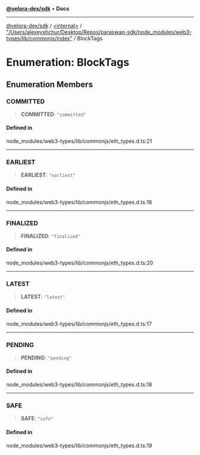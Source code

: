 [**@velora-dex/sdk**](../../../../README.md) • **Docs**

***

[@velora-dex/sdk](../../../../globals.md) / [\<internal\>](../../../README.md) / ["/Users/alexeyshchur/Desktop/Repos/paraswap-sdk/node\_modules/web3-types/lib/commonjs/index"](../README.md) / BlockTags

# Enumeration: BlockTags

## Enumeration Members

### COMMITTED

> **COMMITTED**: `"committed"`

#### Defined in

node\_modules/web3-types/lib/commonjs/eth\_types.d.ts:21

***

### EARLIEST

> **EARLIEST**: `"earliest"`

#### Defined in

node\_modules/web3-types/lib/commonjs/eth\_types.d.ts:16

***

### FINALIZED

> **FINALIZED**: `"finalized"`

#### Defined in

node\_modules/web3-types/lib/commonjs/eth\_types.d.ts:20

***

### LATEST

> **LATEST**: `"latest"`

#### Defined in

node\_modules/web3-types/lib/commonjs/eth\_types.d.ts:17

***

### PENDING

> **PENDING**: `"pending"`

#### Defined in

node\_modules/web3-types/lib/commonjs/eth\_types.d.ts:18

***

### SAFE

> **SAFE**: `"safe"`

#### Defined in

node\_modules/web3-types/lib/commonjs/eth\_types.d.ts:19
